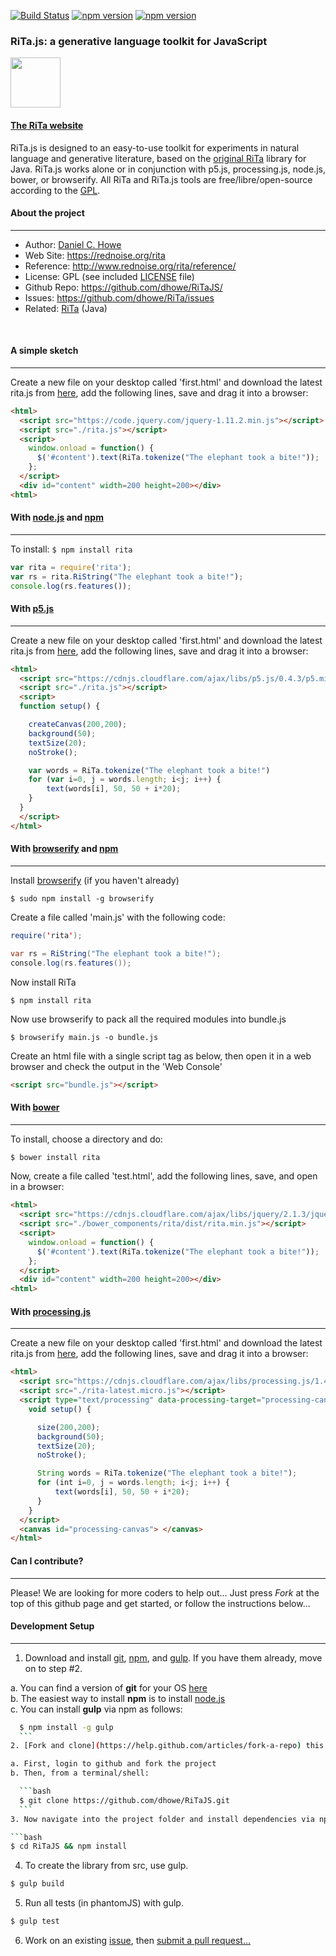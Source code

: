 
[![Build Status](https://travis-ci.org/dhowe/RiTaJS.svg?branch=master)](https://travis-ci.org/dhowe/RiTaJS) <a href="http://www.gnu.org/licenses/gpl-3.0.en.html"><img src="https://img.shields.io/badge/license-GPL-brightgreen.svg" alt="npm version"></a> [![npm version](https://badge.fury.io/js/rita.svg)](https://www.npmjs.com/package/rita)


### RiTa.js: a generative language toolkit for JavaScript


<a href="https://rednoise.org/rita"><img height=80 src="https://rednoise.org/rita/img/RiTa-logo3.png"/></a>

#### [The RiTa website](http://rednoise.org/rita)

RiTa.js is designed to an easy-to-use toolkit for experiments in natural language and generative literature, based on the [original RiTa](http://rednoise.org/rita) library for Java. RiTa.js works alone or in conjunction with p5.js, processing.js, node.js, bower, or browserify.  All RiTa and RiTa.js tools are free/libre/open-source according to the [GPL](http://www.gnu.org/licenses/gpl.txt).


#### About the project
--------
* Author:           [Daniel C. Howe](https://rednoise.org/daniel)
* Web Site:         https://rednoise.org/rita
* Reference:        http://www.rednoise.org/rita/reference/
* License:          GPL (see included [LICENSE](https://github.com/dhowe/RiTaJS/blob/master/LICENSE) file)
* Github Repo:      https://github.com/dhowe/RiTaJS/
* Issues:      https://github.com/dhowe/RiTa/issues
* Related:          [RiTa](https://github.com/dhowe/RiTa) (Java)


&nbsp;


#### A simple sketch
--------
Create a new file on your desktop called 'first.html' and download the latest rita.js from [here](http://rednoise.org/rita/dist/rita.js), add the following lines, save and drag it into a browser:

```html
<html>
  <script src="https://code.jquery.com/jquery-1.11.2.min.js"></script>
  <script src="./rita.js"></script>
  <script>
    window.onload = function() {
      $('#content').text(RiTa.tokenize("The elephant took a bite!"));
    };
  </script>
  <div id="content" width=200 height=200></div>
<html>
```

#### With [node.js](http://nodejs.org/) and [npm](https://www.npmjs.com/)
--------
To install: `$ npm install rita`

```javascript
var rita = require('rita');
var rs = rita.RiString("The elephant took a bite!");
console.log(rs.features());
```

#### With [p5.js](http://p5js.org/)
--------
Create a new file on your desktop called 'first.html' and download the latest rita.js from [here](http://rednoise.org/rita/download/rita-latest.micro.js), add the following lines, save and drag it into a browser:

```html
<html>
  <script src="https://cdnjs.cloudflare.com/ajax/libs/p5.js/0.4.3/p5.min.js"></script>
  <script src="./rita.js"></script>
  <script>
  function setup() {

    createCanvas(200,200);
    background(50);
    textSize(20);
    noStroke();

    var words = RiTa.tokenize("The elephant took a bite!")
    for (var i=0, j = words.length; i<j; i++) {
        text(words[i], 50, 50 + i*20);
    }
  }
  </script>
</html>
```


#### With [browserify](http://browserify.org/) and [npm](https://www.npmjs.com/)
--------
Install [browserify](https://www.npmjs.com/package/browserify) (if you haven't already)
```
$ sudo npm install -g browserify
```
Create a file called 'main.js' with the following code:
```java
require('rita');

var rs = RiString("The elephant took a bite!");
console.log(rs.features());
```
Now install RiTa
```
$ npm install rita
```
Now use browserify to pack all the required modules into bundle.js
```
$ browserify main.js -o bundle.js
```
Create an html file with a single script tag as below, then open it in a web browser and check the output in the 'Web Console'
```html
<script src="bundle.js"></script>
```

#### With [bower](http://bower.io/)
--------

To install, choose a directory and do:

```bash
$ bower install rita
```

Now, create a file called 'test.html', add the following lines, save, and open in a browser:

```html
<html>
  <script src="https://cdnjs.cloudflare.com/ajax/libs/jquery/2.1.3/jquery.min.js"></script>
  <script src="./bower_components/rita/dist/rita.min.js"></script>
  <script>
    window.onload = function() {
      $('#content').text(RiTa.tokenize("The elephant took a bite!"));
    };
  </script>
  <div id="content" width=200 height=200></div>
<html>
```


#### With [processing.js](http://processingjs.org)
--------
Create a new file on your desktop called 'first.html' and download the latest rita.js from [here](http://rednoise.org/rita/download/rita-latest.micro.js), add the following lines, save and drag it into a browser:

```html
<html>
  <script src="https://cdnjs.cloudflare.com/ajax/libs/processing.js/1.4.8/processing.min.js"></script>
  <script src="./rita-latest.micro.js"></script>
  <script type="text/processing" data-processing-target="processing-canvas">
    void setup() {

      size(200,200);
      background(50);
      textSize(20);
      noStroke();

      String words = RiTa.tokenize("The elephant took a bite!");
      for (int i=0, j = words.length; i<j; i++) {
          text(words[i], 50, 50 + i*20);
      }
    }
  </script>
  <canvas id="processing-canvas"> </canvas>
</html>
```


#### Can I contribute?
--------
Please! We are looking for more coders to help out... Just press *Fork* at the top of this github page and get started, or follow the instructions below...


#### Development Setup
--------
1. Download and install [git](https://www.git-scm.com/), [npm](https://www.npmjs.org/), and [gulp](). If you have them already, move on to step #2.

  a. You can find a version of __git__ for your OS [here](https://www.git-scm.com/)  
  b. The easiest way to install __npm__ is to install [node.js](http://nodejs.org/)  
  c. You can install __gulp__ via npm as follows:

  ```bash
    $ npm install -g gulp
    ```
2. [Fork and clone](https://help.github.com/articles/fork-a-repo) this library.

  a. First, login to github and fork the project  
  b. Then, from a terminal/shell:

    ```bash
    $ git clone https://github.com/dhowe/RiTaJS.git
    ```
3. Now navigate into the project folder and install dependencies via npm.

  ```bash
  $ cd RiTaJS && npm install
  ```
4. To create the library from src, use gulp.

  ```bash
  $ gulp build
  ```
5. Run all tests (in phantomJS) with gulp.

  ```bash
  $ gulp test
  ```
6. Work on an existing [issue](https://github.com/dhowe/RiTa/issues?q=is%3Aopen+is%3Aissue+label%3ARiTaJS), then [submit a pull request...](https://help.github.com/articles/creating-a-pull-request)
